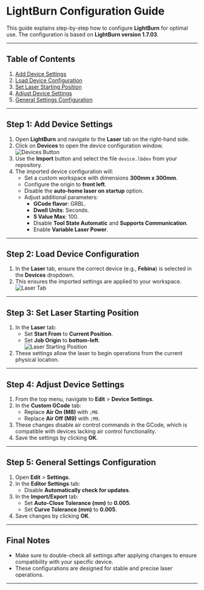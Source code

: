 
# LightBurn Configuration Guide

This guide explains step-by-step how to configure **LightBurn** for optimal use. The configuration is based on **LightBurn version 1.7.03**.

---

## Table of Contents

1. [Add Device Settings](#step-1-add-device-settings)  
2. [Load Device Configuration](#step-2-load-device-configuration)  
3. [Set Laser Starting Position](#step-3-set-laser-starting-position)  
4. [Adjust Device Settings](#step-4-adjust-device-settings)  
5. [General Settings Configuration](#step-5-general-settings-configuration)  

---

## Step 1: Add Device Settings

1. Open **LightBurn** and navigate to the **Laser** tab on the right-hand side.  
2. Click on **Devices** to open the device configuration window.  
   ![Devices Button](path-to-your-image.png)  
3. Use the **Import** button and select the file `device.lbdev` from your repository.  
4. The imported device configuration will:
   - Set a custom workspace with dimensions **300mm x 300mm**.
   - Configure the origin to **front left**.
   - Disable the **auto-home laser on startup** option.
   - Adjust additional parameters:
     - **GCode flavor**: GRBL.
     - **Dwell Units**: Seconds.
     - **S Value Max**: 100.
     - Disable **Tool State Automatic** and **Supports Communication**.
     - Enable **Variable Laser Power**.

---

## Step 2: Load Device Configuration

1. In the **Laser** tab, ensure the correct device (e.g., **Febina**) is selected in the **Devices** dropdown.  
2. This ensures the imported settings are applied to your workspace.  
   ![Laser Tab](path-to-your-image.png)

---

## Step 3: Set Laser Starting Position

1. In the **Laser** tab:
   - Set **Start From** to **Current Position**.
   - Set **Job Origin** to **bottom-left**.  
   ![Laser Starting Position](path-to-your-image.png)
2. These settings allow the laser to begin operations from the current physical location.

---

## Step 4: Adjust Device Settings

1. From the top menu, navigate to **Edit** > **Device Settings**.  
2. In the **Custom GCode** tab:
   - Replace **Air On (M8)** with `;M8`.
   - Replace **Air Off (M9)** with `;M9`.  
3. These changes disable air control commands in the GCode, which is compatible with devices lacking air control functionality.  
4. Save the settings by clicking **OK**.

---

## Step 5: General Settings Configuration

1. Open **Edit** > **Settings**.  
2. In the **Editor Settings** tab:
   - Disable **Automatically check for updates**.  
3. In the **Import/Export** tab:
   - Set **Auto-Close Tolerance (mm)** to **0.005**.
   - Set **Curve Tolerance (mm)** to **0.005**.  
4. Save changes by clicking **OK**.

---

## Final Notes

- Make sure to double-check all settings after applying changes to ensure compatibility with your specific device.
- These configurations are designed for stable and precise laser operations.

---
